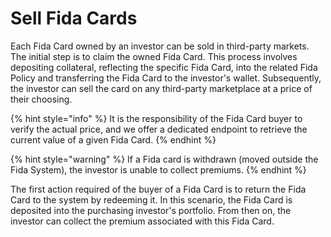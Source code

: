 # Sell Fida Cards

Each Fida Card owned by an investor can be sold in third-party markets. The initial step is to claim the owned Fida Card. This process involves depositing collateral, reflecting the specific Fida Card, into the related Fida Policy and transferring the Fida Card to the investor's wallet. Subsequently, the investor can sell the card on any third-party marketplace at a price of their choosing.&#x20;

{% hint style="info" %}
It is the responsibility of the Fida Card buyer to verify the actual price, and we offer a dedicated endpoint to retrieve the current value of a given Fida Card.&#x20;
{% endhint %}

{% hint style="warning" %}
If a Fida card is withdrawn (moved outside the Fida System), the investor is unable to collect premiums.&#x20;
{% endhint %}

The first action required of the buyer of a Fida Card is to return the Fida Card to the system by redeeming it. In this scenario, the Fida Card is deposited into the purchasing investor's portfolio. From then on, the investor can collect the premium associated with this Fida Card.
